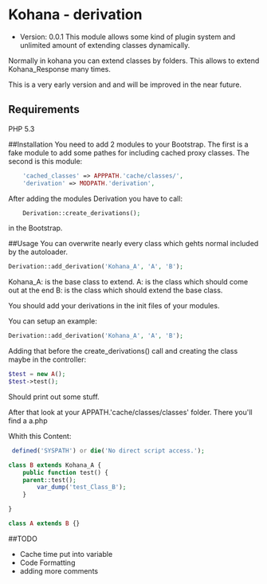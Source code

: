 # Kohana - derivation
- Version: 0.0.1
This module allows some kind of plugin system and unlimited amount of extending classes dynamically.

Normally in kohana you can extend classes by folders.
This allows to extend Kohana_Response many times.

This is a very early version and and will be improved in the near future.

## Requirements
PHP 5.3

##Installation
You need to add 2 modules to your Bootstrap. The first is a fake module to add some pathes for including cached proxy classes.
The second is this module:
```php
	'cached_classes' => APPPATH.'cache/classes/',			
	'derivation' => MODPATH.'derivation',
```

After adding the modules Derivation you have to call:
```php
	Derivation::create_derivations();
```
in the Bootstrap.

##Usage
You can overwrite nearly every class which gehts normal included by the autoloader.
```php
Derivation::add_derivation('Kohana_A', 'A', 'B');
```
Kohana_A: is  the base class to extend.
A: is the class which should come out at the end
B: is the class which should extend the base class.

You should add your derivations in the init files of your modules.

You can setup an example:
```php
Derivation::add_derivation('Kohana_A', 'A', 'B');
```
Adding that before the create_derivations() call
and creating the class maybe in the controller:
```php
$test = new A();
$test->test();
```
Should print out some stuff.

After that look at your APPATH.'cache/classes/classes' folder. There you'll find a a.php

Whith this Content:
```php
 defined('SYSPATH') or die('No direct script access.'); 

class B extends Kohana_A {
	public function test() {
	parent::test();
		var_dump('test_Class_B');
	}

}

class A extends B {}
```


##TODO
- Cache time put into variable
- Code Formatting
- adding more comments

